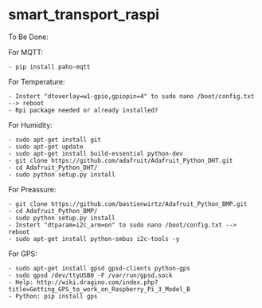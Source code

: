 # smart_transport_raspi

To Be Done:
  
  For MQTT:
  
    - pip install paho-mqtt
  
  For Temperature:
  
    - Instert "dtoverlay=w1-gpio,gpiopin=4" to sudo nano /boot/config.txt --> reboot
    - Rpi package needed or already installed? 
    
  For Humidity:
  
    - sudo apt-get install git
    - sudo apt-get update
    - sudo apt-get install build-essential python-dev
    - git clone https://github.com/adafruit/Adafruit_Python_DHT.git
    - cd Adafruit_Python_DHT/
    - sudo python setup.py install
    
  For Preassure:
  
    - git clone https://github.com/bastienwirtz/Adafruit_Python_BMP.git
    - cd Adafruit_Python_BMP/
    - sudo python setup.py install
    - Instert "dtparam=i2c_arm=on" to sudo nano /boot/config.txt --> reboot
    - sudo apt-get install python-smbus i2c-tools -y
    
  For GPS:
  
    - sudo apt-get install gpsd gpsd-clients python-gps
    - sudo gpsd /dev/ttyUSB0 -F /var/run/gpsd.sock
    - Help: http://wiki.dragino.com/index.php?title=Getting_GPS_to_work_on_Raspberry_Pi_3_Model_B
    - Python: pip install gps
